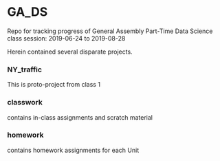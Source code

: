 # GA_DS
Repo for tracking progress of General Assembly Part-Time Data Science class
session: 2019-06-24 to 2019-08-28

Herein contained several disparate projects.
### NY_traffic
This is proto-project from class 1

### classwork
contains in-class assignments and scratch material

### homework
contains homework assignments for each Unit
